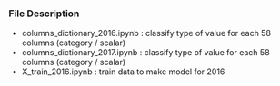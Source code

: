 ### File Description
- columns_dictionary_2016.ipynb : classify type of value for each 58 columns (category / scalar)
- columns_dictionary_2017.ipynb : classify type of value for each 58 columns (category / scalar)
- X_train_2016.ipynb : train data to make model for 2016
